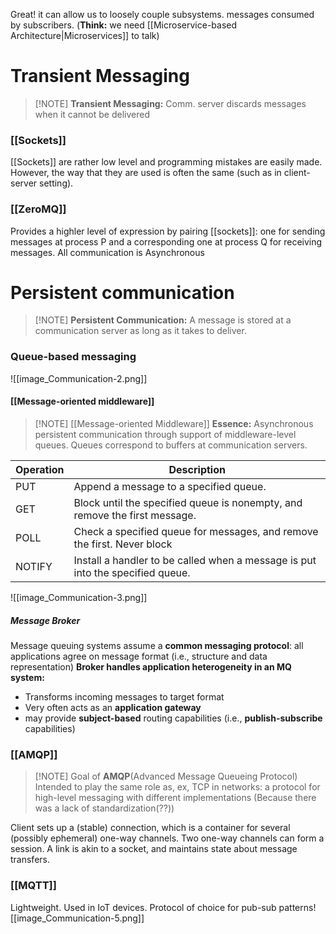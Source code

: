 Great! it can allow us to loosely couple subsystems. messages consumed by subscribers. 
(**Think:** we need [[Microservice-based Architecture|Microservices]] to talk)
# Transient Messaging
> [!NOTE] **Transient Messaging:** Comm. server discards messages when it cannot be delivered
### [[Sockets]]
[[Sockets]] are rather low level and programming mistakes are easily made. However, the way that they are used is often the same (such as in client-server setting).
### [[ZeroMQ]]
Provides a highler level of expression by pairing [[sockets]]: one for sending messages at process P and a corresponding one at process Q for receiving messages. All communication is Asynchronous

# Persistent communication
> [!NOTE] **Persistent Communication:** A message is stored at a communication server as long as it takes to deliver.

### Queue-based messaging
![[image_Communication-2.png]]

#### [[Message-oriented middleware]]

> [!NOTE] [[Message-oriented Middleware]]
> **Essence:** Asynchronous persistent communication through support of middleware-level queues. Queues correspond to buffers at communication servers.

| Operation | Description                                                                    |
| --------- | ------------------------------------------------------------------------------ |
| PUT       | Append a message to a specified queue.                                         |
| GET       | Block until the specified queue is nonempty, and remove the first message.     |
| POLL      | Check a specified queue for messages, and remove the first. Never block        |
| NOTIFY    | Install a handler to be called when a message is put into the specified queue. |
![[image_Communication-3.png]]

##### Message Broker
Message queuing systems assume a **common messaging protocol**: all applications agree on message format (i.e., structure and data representation)
**Broker handles application heterogeneity in an MQ system:**
- Transforms incoming messages to target format
- Very often acts as an **application gateway**
- may provide **subject-based** routing capabilities (i.e., **publish-subscribe** capabilities)
### [[AMQP]]
> [!NOTE] Goal of **AMQP**(Advanced Message Queueing Protocol)
> Intended to play the same role as, ex, TCP in networks: a protocol for high-level messaging with different implementations (Because there was a lack of standardization(??))

Client sets up a (stable) connection, which is a container for several (possibly ephemeral) one-way channels. Two one-way channels can form a session. A link is akin to a socket, and maintains state about message transfers.

### [[MQTT]]
Lightweight. Used in IoT devices. Protocol of choice for pub-sub patterns![[image_Communication-5.png]]
